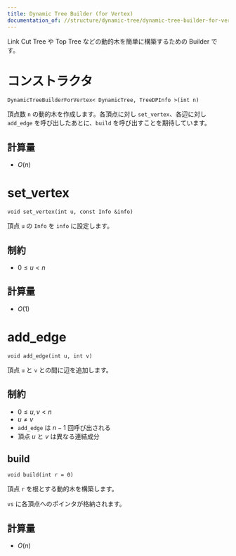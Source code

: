 ```yaml
---
title: Dynamic Tree Builder (for Vertex)
documentation_of: //structure/dynamic-tree/dynamic-tree-builder-for-vertex.hpp
---
```


Link Cut Tree や Top Tree などの動的木を簡単に構築するための Builder です。

# コンストラクタ

```
DynamicTreeBuilderForVertex< DynamicTree, TreeDPInfo >(int n)
```

頂点数 `n` の動的木を作成します。各頂点に対し `set_vertex`、各辺に対し `add_edge` を呼び出したあとに、`build` を呼び出すことを期待しています。

## 計算量

- $O(n)$

# set_vertex

```
void set_vertex(int u, const Info &info)
```

頂点 `u` の `Info` を `info` に設定します。

## 制約

- $0 \leq u \lt n$

## 計算量

- $O(1)$

# add_edge

```
void add_edge(int u, int v)
```

頂点 `u` と `v` との間に辺を追加します。

## 制約

- $0 \leq u, v \lt n$
- $u \neq v$
- `add_edge` は $n - 1$ 回呼び出される
- 頂点 $u$ と $v$ は異なる連結成分

## build

```
void build(int r = 0)
```

頂点 `r` を根とする動的木を構築します。

`vs` に各頂点へのポインタが格納されます。

## 計算量

- $O(n)$
